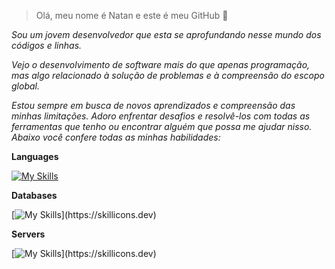 >Olá, meu nome é Natan e este é meu GitHub 🖖

*Sou um jovem desenvolvedor que esta se aprofundando nesse mundo dos códigos e linhas.*

*Vejo o desenvolvimento de software mais do que apenas programação, mas algo relacionado à solução de problemas e à compreensão do escopo global.*

*Estou sempre em busca de novos aprendizados e compreensão das minhas limitações. Adoro enfrentar desafios e resolvê-los com todas as ferramentas que tenho ou encontrar alguém que possa me ajudar nisso. Abaixo você confere todas as minhas habilidades:* 


**Languages**

[![My Skills](https://skillicons.dev/icons?i=,java,py,html,css,c,arduino,raspberrypi)](https://skillicons.dev)

**Databases**
    
[![My Skills](https://skillicons.dev/icons?i=,mysql,postgres,)](https://skillicons.dev)

**Servers**

[![My Skills](https://skillicons.dev/icons?i=,linux,ubuntu,)](https://skillicons.dev)
